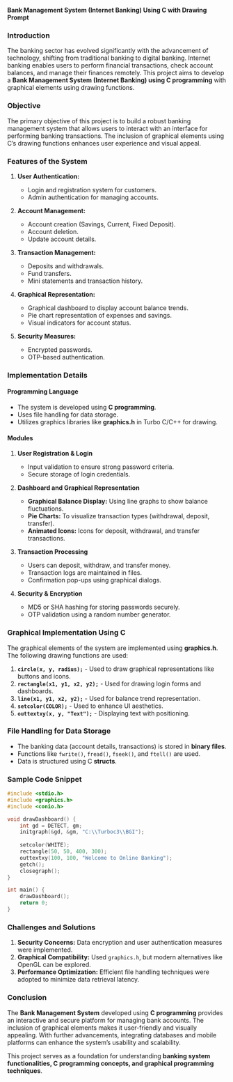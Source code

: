 **Bank Management System (Internet Banking) Using C with Drawing Prompt**

### **Introduction**
The banking sector has evolved significantly with the advancement of technology, shifting from traditional banking to digital banking. Internet banking enables users to perform financial transactions, check account balances, and manage their finances remotely. This project aims to develop a **Bank Management System (Internet Banking) using C programming** with graphical elements using drawing functions.

### **Objective**
The primary objective of this project is to build a robust banking management system that allows users to interact with an interface for performing banking transactions. The inclusion of graphical elements using C’s drawing functions enhances user experience and visual appeal.

### **Features of the System**
1. **User Authentication:**
   - Login and registration system for customers.
   - Admin authentication for managing accounts.

2. **Account Management:**
   - Account creation (Savings, Current, Fixed Deposit).
   - Account deletion.
   - Update account details.

3. **Transaction Management:**
   - Deposits and withdrawals.
   - Fund transfers.
   - Mini statements and transaction history.

4. **Graphical Representation:**
   - Graphical dashboard to display account balance trends.
   - Pie chart representation of expenses and savings.
   - Visual indicators for account status.

5. **Security Measures:**
   - Encrypted passwords.
   - OTP-based authentication.
   
### **Implementation Details**

#### **Programming Language**
- The system is developed using **C programming**.
- Uses file handling for data storage.
- Utilizes graphics libraries like **graphics.h** in Turbo C/C++ for drawing.

#### **Modules**
1. **User Registration & Login**
   - Input validation to ensure strong password criteria.
   - Secure storage of login credentials.
   
2. **Dashboard and Graphical Representation**
   - **Graphical Balance Display:** Using line graphs to show balance fluctuations.
   - **Pie Charts:** To visualize transaction types (withdrawal, deposit, transfer).
   - **Animated Icons:** Icons for deposit, withdrawal, and transfer transactions.

3. **Transaction Processing**
   - Users can deposit, withdraw, and transfer money.
   - Transaction logs are maintained in files.
   - Confirmation pop-ups using graphical dialogs.

4. **Security & Encryption**
   - MD5 or SHA hashing for storing passwords securely.
   - OTP validation using a random number generator.

### **Graphical Implementation Using C**
The graphical elements of the system are implemented using **graphics.h**. The following drawing functions are used:

1. **`circle(x, y, radius);`** - Used to draw graphical representations like buttons and icons.
2. **`rectangle(x1, y1, x2, y2);`** - Used for drawing login forms and dashboards.
3. **`line(x1, y1, x2, y2);`** - Used for balance trend representation.
4. **`setcolor(COLOR);`** - Used to enhance UI aesthetics.
5. **`outtextxy(x, y, "Text");`** - Displaying text with positioning.

### **File Handling for Data Storage**
- The banking data (account details, transactions) is stored in **binary files**.
- Functions like `fwrite()`, `fread()`, `fseek()`, and `ftell()` are used.
- Data is structured using C **structs**.

### **Sample Code Snippet**
```c
#include <stdio.h>
#include <graphics.h>
#include <conio.h>

void drawDashboard() {
    int gd = DETECT, gm;
    initgraph(&gd, &gm, "C:\\Turboc3\\BGI");
    
    setcolor(WHITE);
    rectangle(50, 50, 400, 300);
    outtextxy(100, 100, "Welcome to Online Banking");
    getch();
    closegraph();
}

int main() {
    drawDashboard();
    return 0;
}
```

### **Challenges and Solutions**
1. **Security Concerns:** Data encryption and user authentication measures were implemented.
2. **Graphical Compatibility:** Used `graphics.h`, but modern alternatives like OpenGL can be explored.
3. **Performance Optimization:** Efficient file handling techniques were adopted to minimize data retrieval latency.

### **Conclusion**
The **Bank Management System** developed using **C programming** provides an interactive and secure platform for managing bank accounts. The inclusion of graphical elements makes it user-friendly and visually appealing. With further advancements, integrating databases and mobile platforms can enhance the system’s usability and scalability.

This project serves as a foundation for understanding **banking system functionalities, C programming concepts, and graphical programming techniques**.

